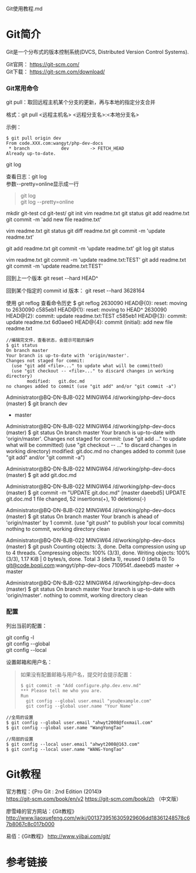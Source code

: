 Git使用教程.md

# Git简介  

Git是一个分布式的版本控制系统(DVCS, Distributed Version Control Systems).

Git官网： https://git-scm.com/  
Git下载： https://git-scm.com/download/  

### Git常用命令  

git pull：取回远程主机某个分支的更新，再与本地的指定分支合并

格式：git pull <远程主机名> <远程分支名>:<本地分支名>

示例：
```
$ git pull origin dev
From code.XXX.com:wangyt/php-dev-docs
 * branch            dev        -> FETCH_HEAD
Already up-to-date.
```


git log

查看日志：git log  
参数--pretty=online显示成一行  
> git log  
> git log --pretty=online




mkdir git-test
cd git-test/
git init
vim readme.txt
git status
git add readme.txt
git commit -m 'add new file readme.txt'

vim readme.txt
git status
git diff readme.txt
git commit -m 'update readme.txt'

git add readme.txt
git commit -m 'update readme.txt'
git log
git status

vim readme.txt
git commit -m 'update readme.txt:TEST'
git add readme.txt
git commit -m 'update readme.txt:TEST'





回到上一个版本
git reset --hard HEAD^

回到某个指定的 commit id 版本：
git reset --hard 3628164

使用 git reflog 查看命令历史
$ git reflog
2630090 HEAD@{0}: reset: moving to 2630090
c585eb1 HEAD@{1}: reset: moving to HEAD^
2630090 HEAD@{2}: commit: update readme.txt:TEST
c585eb1 HEAD@{3}: commit: update readme.txt
6d0aee0 HEAD@{4}: commit (initial): add new file readme.txt


```
//编辑完文件，查看状态，会提示可能的操作
$ git status
On branch master
Your branch is up-to-date with 'origin/master'.
Changes not staged for commit:
  (use "git add <file>..." to update what will be committed)
  (use "git checkout -- <file>..." to discard changes in working directory)
        modified:   git.doc.md
no changes added to commit (use "git add" and/or "git commit -a")
```

Administrator@BQ-DN-BJB-022 MINGW64 /d/working/php-dev-docs (master)
$ git branch
  dev
* master

Administrator@BQ-DN-BJB-022 MINGW64 /d/working/php-dev-docs (master)
$ git status
On branch master
Your branch is up-to-date with 'origin/master'.
Changes not staged for commit:
  (use "git add <file>..." to update what will be committed)
  (use "git checkout -- <file>..." to discard changes in working directory)
        modified:   git.doc.md
no changes added to commit (use "git add" and/or "git commit -a")

Administrator@BQ-DN-BJB-022 MINGW64 /d/working/php-dev-docs (master)
$ git add git.doc.md

Administrator@BQ-DN-BJB-022 MINGW64 /d/working/php-dev-docs (master)
$ git commit -m "UPDATE git.doc.md"
[master daeebd5] UPDATE git.doc.md
 1 file changed, 52 insertions(+), 10 deletions(-)

Administrator@BQ-DN-BJB-022 MINGW64 /d/working/php-dev-docs (master)
$ git status
On branch master
Your branch is ahead of 'origin/master' by 1 commit.
  (use "git push" to publish your local commits)
nothing to commit, working directory clean

Administrator@BQ-DN-BJB-022 MINGW64 /d/working/php-dev-docs (master)
$ git push
Counting objects: 3, done.
Delta compression using up to 4 threads.
Compressing objects: 100% (3/3), done.
Writing objects: 100% (3/3), 1.17 KiB | 0 bytes/s, done.
Total 3 (delta 1), reused 0 (delta 0)
To git@code.boqii.com:wangyt/php-dev-docs
   710954f..daeebd5  master -> master

Administrator@BQ-DN-BJB-022 MINGW64 /d/working/php-dev-docs (master)
$ git status
On branch master
Your branch is up-to-date with 'origin/master'.
nothing to commit, working directory clean




### 配置

列出当前的配置：

git config -l  
git config --global  
git config --local

设置邮箱和用户名：
> 如果没有配置邮箱与用户名，提交时会提示配置：
> ```
> $ git commit -m "Add configure.php.dev.env.md"
> *** Please tell me who you are.
> Run
>   git config --global user.email "you@example.com"
>   git config --global user.name "Your Name"
> ```

```
//全局的设置 
$ git config --global user.email "ahwyt2008@foxmail.com"
$ git config --global user.name "WangYongTao"
```

```
//局部的设置 
$ git config --local user.email "ahwyt2008@163.com"
$ git config --local user.name "WANG-YongTao"
```




# Git教程 

官方教程：《Pro Git : 2nd Edition (2014)》  
https://git-scm.com/book/en/v2
https://git-scm.com/book/zh （中文版）

廖雪峰的官方网站：《Git教程》
http://www.liaoxuefeng.com/wiki/0013739516305929606dd18361248578c67b8067c8c017b000

易佰：《Git教程》
http://www.yiibai.com/git/


# 参考链接 
